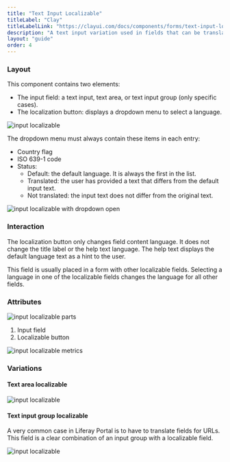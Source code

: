 ```yaml
---
title: "Text Input Localizable"
titleLabel: "Clay"
titleLabelLink: "https://clayui.com/docs/components/forms/text-input-localizable.html"
description: "A text input variation used in fields that can be translated into multiple languages."
layout: "guide"
order: 4
---
```




### Layout

This component contains two elements:

* The input field: a text input, text area, or text input group (only specific cases).
* The localization button: displays a dropdown menu to select a language.

![input localizable](../../../images/InputLocalizable.jpg)

The dropdown menu must always contain these items in each entry:
* Country flag
* ISO 639-1 code
* Status:
    * Default: the default language. It is always the first in the list.
    * Translated: the user has provided a text that differs from the default input text.
    * Not translated: the input text does not differ from the original text.

![input localizable with dropdown open](../../../images/InputLocalizableOpen.jpg)

### Interaction

The localization button only changes field content language. It does not change the title label or the help text language. The help text displays the default language text as a hint to the user.

This field is usually placed in a form with other localizable fields. Selecting a language in one of the localizable fields changes the language for all other fields.

### Attributes

![input localizable parts](../../../images/InputLocalizableParts.jpg)

1. Input field
2. Localizable button

![input localizable metrics](../../../images/InputLocalizableMetrics.jpg)


### Variations

#### Text area localizable

![input localizable](../../../images/InputLocalizableArea.jpg)

#### Text input group localizable

A very common case in Liferay Portal is to have to translate fields for URLs. This field is a clear combination of an input group with a localizable field.

![input localizable](../../../images/InputLocalizableGroupUrl.jpg)



